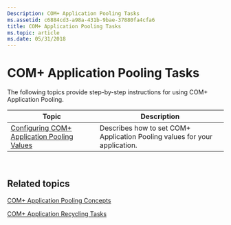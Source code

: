 ```yaml
---
Description: COM+ Application Pooling Tasks
ms.assetid: c6884cd3-a98a-431b-9bae-37880fa4cfa6
title: COM+ Application Pooling Tasks
ms.topic: article
ms.date: 05/31/2018
---
```


# COM+ Application Pooling Tasks

The following topics provide step-by-step instructions for using COM+ Application Pooling.



| Topic                                                                                          | Description                                                                |
|------------------------------------------------------------------------------------------------|----------------------------------------------------------------------------|
| [Configuring COM+ Application Pooling Values](configuring-com--application-pooling-values.md) | Describes how to set COM+ Application Pooling values for your application. |



 

## Related topics

<dl> <dt>

[COM+ Application Pooling Concepts](com--application-pooling-concepts.md)
</dt> <dt>

[COM+ Application Recycling Tasks](com--application-recycling-tasks.md)
</dt> </dl>

 

 



